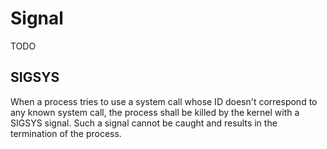 # Signal

TODO



## SIGSYS

When a process tries to use a system call whose ID doesn't correspond to any known system call, the process shall be killed by the kernel with a SIGSYS signal.
Such a signal cannot be caught and results in the termination of the process.
